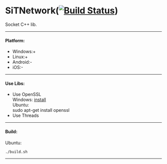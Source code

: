 # SiTNetwork([![Build Status](https://travis-ci.org/Dzhekson6000/SiTNetwork.svg)](https://travis-ci.org/Dzhekson6000/SiTNetwork))
Socket C++ lib.
***
#### Platform:
  * Windows:+
  * Linux:+
  * Android:-
  * iOS:-
***
#### Use Libs:
  * Use OpenSSL  
Windows: [install](http://slproweb.com/products/Win32OpenSSL.html)  
Ubuntu:  
    sudo apt-get install openssl
  * Use Threads
***
#### Build:
Ubuntu:

    ./build.sh
***